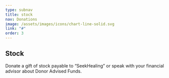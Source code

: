 ```yaml
---
type: subnav
title: stock
nav: Donations
image: /assets/images/icons/chart-line-solid.svg
link: "#"
order: 3
---
```


## Stock

Donate a gift of stock payable to “SeekHealing” or speak with your financial advisor about Donor Advised Funds.
